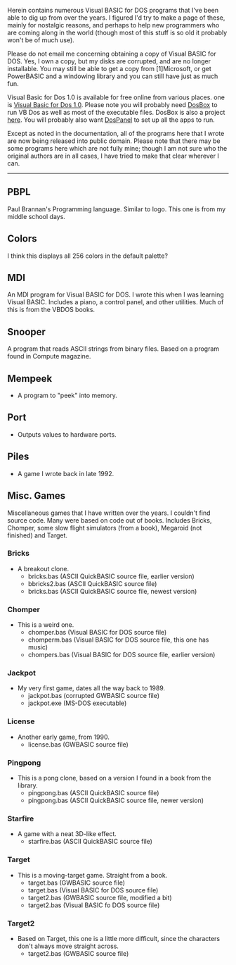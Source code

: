 Herein contains numerous Visual BASIC for DOS programs that I've been able to
dig up from over the years. I figured I'd try to make a page of these, mainly
for nostalgic reasons, and perhaps to help new programmers who are coming along
in the world (though most of this stuff is so old it probably won't be of much
use).

Please do not email me concerning obtaining a copy of Visual BASIC for DOS.
Yes, I own a copy, but my disks are corrupted, and are no longer installable.
You may still be able to get a copy from [1]Microsoft, or get PowerBASIC and a
windowing library and you can still have just as much fun.

Visual Basic for Dos 1.0 is available for free online from various places. one is [Visual Basic for Dos 1.0](https://vetusware.com/download/Visual%20Basic%20for%20MS-DOS%201.0/?id=151). Please note you will probably need [DosBox](https://www.dosbox.com/) to run VB Dos as well as most of the executable files. DosBox is also a project [here](https://www.sourceforge.net/projects/dosbox). You will probably also want [DosPanel](https://www.rathlev-home.de/index-e.html?home-e.html#dospanel) to set up all the apps to run.

Except as noted in the documentation, all of the programs here that I wrote are
now being released into public domain.  Please note that there may be some
programs here which are not fully mine; though I am not sure who the original
authors are in all cases, I have tried to make that clear wherever I can.

-----

## PBPL

Paul Brannan's Programming language.  Similar to logo.  This one is from my
middle school days.

## Colors

I think this displays all 256 colors in the default palette?

## MDI

An MDI program for Visual BASIC for DOS.  I wrote this when I was learning
Visual BASIC.  Includes a piano, a control panel, and other utilities.  Much of
this is from the VBDOS books.

## Snooper

A program that reads ASCII strings from binary files.  Based on a program found
in Compute magazine.

## Mempeek
  - A program to "peek" into memory.

## Port
  - Outputs values to hardware ports.

## Piles
  - A game I wrote back in late 1992.

## Misc. Games

Miscellaneous games that I have written over the years.  I
couldn't find source code.  Many were based on code out of books.
Includes Bricks, Chomper, some slow flight simulators (from a book),
Megaroid (not finished) and Target.

### Bricks 
  - A breakout clone.
    - bricks.bas (ASCII QuickBASIC source file, earlier version)
    - bbricks2.bas (ASCII QuickBASIC source file)
    - bricks.bas (ASCII QuickBASIC source file, newest version)
### Chomper 
  - This is a weird one.
    - chomper.bas (Visual BASIC for DOS source file)
    - chomperm.bas (Visual BASIC for DOS source file, this one has music)
    - chompers.bas (Visual BASIC for DOS source file, earlier version)
### Jackpot 
  - My very first game, dates all the way back to 1989.
    - jackpot.bas (corrupted GWBASIC source file)
    - jackpot.exe (MS-DOS executable)
### License 
  - Another early game, from 1990.
    - license.bas (GWBASIC source file)
### Pingpong 
  - This is a pong clone, based on a version I found in a book from the
library.
      * pingpong.bas (ASCII QuickBASIC source file)
      * pingpong.bas (ASCII QuickBASIC source file, newer version)
### Starfire 
  - A game with a neat 3D-like effect.
    - starfire.bas (ASCII QuickBASIC source file)
### Target 
  - This is a moving-target game.  Straight from a book.
    - target.bas (GWBASIC source file)
    - target.bas (Visual BASIC for DOS source file)
    - target2.bas (GWBASIC source file, modified a bit)
    - target2.bas (Visual BASIC fo DOS source file)
### Target2 
  - Based on Target, this one is a little more difficult, since the
characters don't always move straight across.
    - target2.bas (GWBASIC source file)


